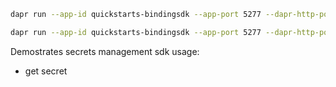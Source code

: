﻿```sh
dapr run --app-id quickstarts-bindingsdk --app-port 5277 --dapr-http-port 13505 -- dotnet run

dapr run --app-id quickstarts-bindingsdk --app-port 5277 --dapr-http-port 13505 --components-path ../components -- dotnet run
```

Demostrates secrets management sdk usage:

- get secret